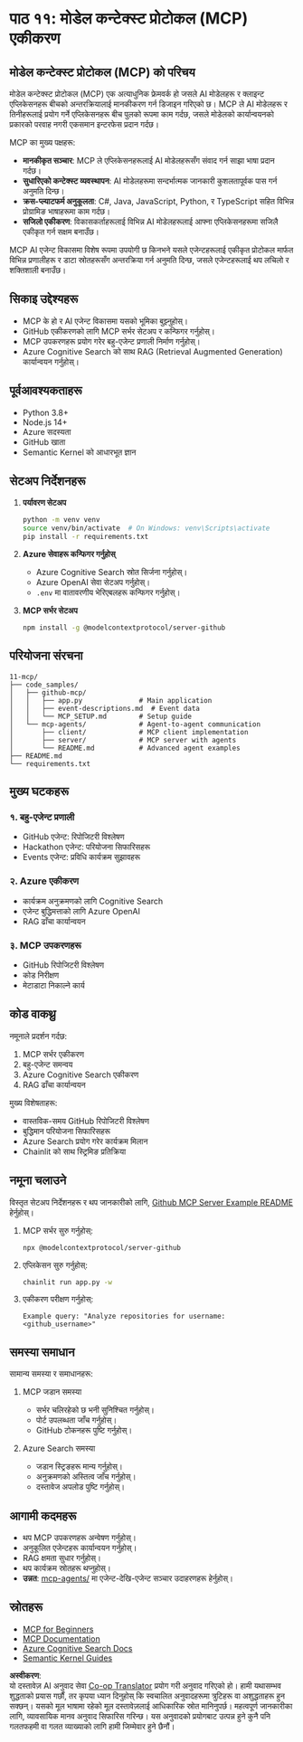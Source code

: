<!--
CO_OP_TRANSLATOR_METADATA:
{
  "original_hash": "e255edb8423b34b4bba20263ef38f208",
  "translation_date": "2025-08-21T12:45:47+00:00",
  "source_file": "11-mcp/README.md",
  "language_code": "ne"
}
-->
# पाठ ११: मोडेल कन्टेक्स्ट प्रोटोकल (MCP) एकीकरण

## मोडेल कन्टेक्स्ट प्रोटोकल (MCP) को परिचय

मोडेल कन्टेक्स्ट प्रोटोकल (MCP) एक अत्याधुनिक फ्रेमवर्क हो जसले AI मोडेलहरू र क्लाइन्ट एप्लिकेसनहरू बीचको अन्तरक्रियालाई मानकीकरण गर्न डिजाइन गरिएको छ। MCP ले AI मोडेलहरू र तिनीहरूलाई प्रयोग गर्ने एप्लिकेसनहरू बीच पुलको रूपमा काम गर्दछ, जसले मोडेलको कार्यान्वयनको प्रकारको परवाह नगरी एकसमान इन्टरफेस प्रदान गर्दछ।

MCP का मुख्य पक्षहरू:

- **मानकीकृत सञ्चार**: MCP ले एप्लिकेसनहरूलाई AI मोडेलहरूसँग संवाद गर्न साझा भाषा प्रदान गर्दछ।
- **सुधारिएको कन्टेक्स्ट व्यवस्थापन**: AI मोडेलहरूमा सन्दर्भात्मक जानकारी कुशलतापूर्वक पास गर्न अनुमति दिन्छ।
- **क्रस-प्ल्याटफर्म अनुकूलता**: C#, Java, JavaScript, Python, र TypeScript सहित विभिन्न प्रोग्रामिङ भाषाहरूमा काम गर्दछ।
- **सजिलो एकीकरण**: विकासकर्ताहरूलाई विभिन्न AI मोडेलहरूलाई आफ्ना एप्लिकेसनहरूमा सजिलै एकीकृत गर्न सक्षम बनाउँछ।

MCP AI एजेन्ट विकासमा विशेष रूपमा उपयोगी छ किनभने यसले एजेन्टहरूलाई एकीकृत प्रोटोकल मार्फत विभिन्न प्रणालीहरू र डाटा स्रोतहरूसँग अन्तरक्रिया गर्न अनुमति दिन्छ, जसले एजेन्टहरूलाई थप लचिलो र शक्तिशाली बनाउँछ।

## सिकाइ उद्देश्यहरू
- MCP के हो र AI एजेन्ट विकासमा यसको भूमिका बुझ्नुहोस्।
- GitHub एकीकरणको लागि MCP सर्भर सेटअप र कन्फिगर गर्नुहोस्।
- MCP उपकरणहरू प्रयोग गरेर बहु-एजेन्ट प्रणाली निर्माण गर्नुहोस्।
- Azure Cognitive Search को साथ RAG (Retrieval Augmented Generation) कार्यान्वयन गर्नुहोस्।

## पूर्वआवश्यकताहरू
- Python 3.8+
- Node.js 14+
- Azure सदस्यता
- GitHub खाता
- Semantic Kernel को आधारभूत ज्ञान

## सेटअप निर्देशनहरू

1. **पर्यावरण सेटअप**
   ```bash
   python -m venv venv
   source venv/bin/activate  # On Windows: venv\Scripts\activate
   pip install -r requirements.txt
   ```

2. **Azure सेवाहरू कन्फिगर गर्नुहोस्**
   - Azure Cognitive Search स्रोत सिर्जना गर्नुहोस्।
   - Azure OpenAI सेवा सेटअप गर्नुहोस्।
   - `.env` मा वातावरणीय भेरिएबलहरू कन्फिगर गर्नुहोस्।

3. **MCP सर्भर सेटअप**
   ```bash
   npm install -g @modelcontextprotocol/server-github
   ```

## परियोजना संरचना

```
11-mcp/
├── code_samples/
│   ├── github-mcp/
│   │   ├── app.py              # Main application
│   │   ├── event-descriptions.md  # Event data
│   │   └── MCP_SETUP.md        # Setup guide
│   └── mcp-agents/             # Agent-to-agent communication
│       ├── client/             # MCP client implementation
│       ├── server/             # MCP server with agents
│       └── README.md           # Advanced agent examples
├── README.md
└── requirements.txt
```

## मुख्य घटकहरू

### १. बहु-एजेन्ट प्रणाली
- GitHub एजेन्ट: रिपोजिटरी विश्लेषण
- Hackathon एजेन्ट: परियोजना सिफारिसहरू
- Events एजेन्ट: प्रविधि कार्यक्रम सुझावहरू

### २. Azure एकीकरण
- कार्यक्रम अनुक्रमणको लागि Cognitive Search
- एजेन्ट बुद्धिमत्ताको लागि Azure OpenAI
- RAG ढाँचा कार्यान्वयन

### ३. MCP उपकरणहरू
- GitHub रिपोजिटरी विश्लेषण
- कोड निरीक्षण
- मेटाडाटा निकाल्ने कार्य

## कोड वाकथ्रु

नमूनाले प्रदर्शन गर्दछ:
1. MCP सर्भर एकीकरण
2. बहु-एजेन्ट समन्वय
3. Azure Cognitive Search एकीकरण
4. RAG ढाँचा कार्यान्वयन

मुख्य विशेषताहरू:
- वास्तविक-समय GitHub रिपोजिटरी विश्लेषण
- बुद्धिमान परियोजना सिफारिसहरू
- Azure Search प्रयोग गरेर कार्यक्रम मिलान
- Chainlit को साथ स्ट्रिमिङ प्रतिक्रिया

## नमूना चलाउने

विस्तृत सेटअप निर्देशनहरू र थप जानकारीको लागि, [Github MCP Server Example README](./code_samples/github-mcp/README.md) हेर्नुहोस्।

1. MCP सर्भर सुरु गर्नुहोस्:
   ```bash
   npx @modelcontextprotocol/server-github
   ```

2. एप्लिकेसन सुरु गर्नुहोस्:
   ```bash
   chainlit run app.py -w
   ```

3. एकीकरण परीक्षण गर्नुहोस्:
   ```
   Example query: "Analyze repositories for username: <github_username>"
   ```

## समस्या समाधान

सामान्य समस्या र समाधानहरू:
1. MCP जडान समस्या
   - सर्भर चलिरहेको छ भनी सुनिश्चित गर्नुहोस्।
   - पोर्ट उपलब्धता जाँच गर्नुहोस्।
   - GitHub टोकनहरू पुष्टि गर्नुहोस्।

2. Azure Search समस्या
   - जडान स्ट्रिङहरू मान्य गर्नुहोस्।
   - अनुक्रमणको अस्तित्व जाँच गर्नुहोस्।
   - दस्तावेज अपलोड पुष्टि गर्नुहोस्।

## आगामी कदमहरू
- थप MCP उपकरणहरू अन्वेषण गर्नुहोस्।
- अनुकूलित एजेन्टहरू कार्यान्वयन गर्नुहोस्।
- RAG क्षमता सुधार गर्नुहोस्।
- थप कार्यक्रम स्रोतहरू थप्नुहोस्।
- **उन्नत**: [mcp-agents/](../../../11-mcp/code_samples/mcp-agents) मा एजेन्ट-देखि-एजेन्ट सञ्चार उदाहरणहरू हेर्नुहोस्।

## स्रोतहरू
- [MCP for Beginners](https://aka.ms/mcp-for-beginners)  
- [MCP Documentation](https://github.com/microsoft/semantic-kernel/tree/main/python/semantic-kernel/semantic_kernel/connectors/mcp)
- [Azure Cognitive Search Docs](https://learn.microsoft.com/azure/search/)
- [Semantic Kernel Guides](https://learn.microsoft.com/semantic-kernel/)

**अस्वीकरण**:  
यो दस्तावेज़ AI अनुवाद सेवा [Co-op Translator](https://github.com/Azure/co-op-translator) प्रयोग गरी अनुवाद गरिएको हो। हामी यथासम्भव शुद्धताको प्रयास गर्छौं, तर कृपया ध्यान दिनुहोस् कि स्वचालित अनुवादहरूमा त्रुटिहरू वा अशुद्धताहरू हुन सक्छन्। यसको मूल भाषामा रहेको मूल दस्तावेज़लाई आधिकारिक स्रोत मानिनुपर्छ। महत्वपूर्ण जानकारीका लागि, व्यावसायिक मानव अनुवाद सिफारिस गरिन्छ। यस अनुवादको प्रयोगबाट उत्पन्न हुने कुनै पनि गलतफहमी वा गलत व्याख्याको लागि हामी जिम्मेवार हुने छैनौं।